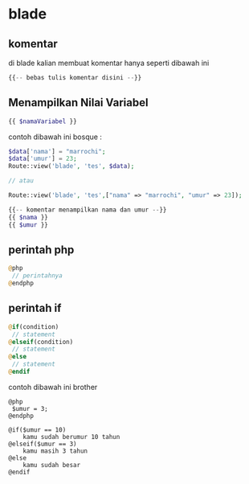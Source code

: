 # blade 

## komentar
di blade kalian membuat komentar hanya seperti dibawah ini
```php
{{-- bebas tulis komentar disini --}}
```
## Menampilkan Nilai Variabel
```php
{{ $namaVariabel }}
```
contoh dibawah ini bosque :
```php
$data['nama'] = "marrochi";
$data['umur'] = 23; 
Route::view('blade', 'tes', $data);

// atau

Route::view('blade', 'tes',["nama" => "marrochi", "umur" => 23]);
```
```php
{{-- komentar menampilkan nama dan umur --}}
{{ $nama }}
{{ $umur }}
```

## perintah php
```php
@php
 // perintahnya
@endphp
```

## perintah if
```php
@if(condition)
 // statement
@elseif(condition)
 // statement
@else
 // statement
@endif 
```
contoh dibawah ini brother
```
@php
 $umur = 3;
@endphp

@if($umur == 10)
    kamu sudah berumur 10 tahun
@elseif($umur == 3)
    kamu masih 3 tahun
@else
    kamu sudah besar
@endif 
```
